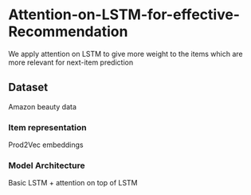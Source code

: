 # Attention-on-LSTM-for-effective-Recommendation
We apply attention on LSTM to give more weight to the items which are more relevant for next-item prediction
## Dataset
Amazon beauty data
### Item representation 
Prod2Vec embeddings
### Model Architecture  
Basic LSTM + attention on top of LSTM
